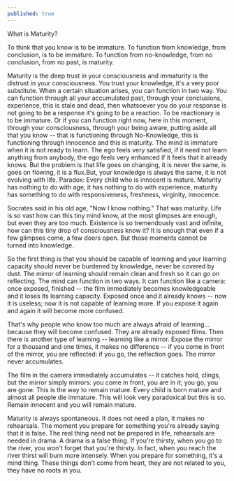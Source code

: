 ```yaml
---
published: true
---
```


What is Maturity?

To think that you know is to be immature. To function from knowledge, from conclusion, is to be immature. To function from no-knowledge, from no conclusion, from no past, is maturity.

   Maturity is the deep trust in your consciousness and immaturity is the distrust in your consciousness. You trust your knowledge, it's a very poor substitute.
When a certain situation arises, you can function in two way. You can function through all your accumulated past, through your conclusions, experience, this is stale and dead, then whatsoever you do your response is not going to be a response it's going to be a reaction. To be reactionary is to be immature. 
	Or if you can function right now, here in this moment, through your consciousness, through your being aware, putting aside all that you know -- that is functioning through No-Knowledge, this is functioning through innocence and this is maturity.
	The mind is immature when it is not ready to learn. The ego feels very satisfied, if it need not learn anything from anybody, the ego feels very enhanced if it feels that it already knows. But the problem is that life goes on changing, it is never the same, is goes on flowing, it is a flux.But, your knowledge is always the same, it is not evolving with life.
	Paradox: Every child who is innocent is mature.
Maturity has nothing to do with age, it has nothing to do with experience, maturity has something to do with responsiveness, freshness, virginity, innocence. 

Socrates said in his old age, "Now I know nothing." That was maturity. Life is so vast how can this tiny mind know, at the most glimpses are enough, but even they are too much. Existence is so tremendously vast and infinite, how can this tiny drop of consciousness know it? It is enough that even if a few glimpses come, a few doors open. But those moments cannot be turned into knowledge.

   So the first thing is that you should be capable of learning and your learning capacity should never be burdened by knowledge, never be covered by dust. The mirror of learning should remain clean and fresh so it can go on reflecting.  The mind can function in two ways. It can function like a camera: once exposed, finished -- the film immediately becomes knowledgeable and it loses its learning capacity. Exposed once and it already knows -- now it is useless; now it is not capable of learning more. If you expose it again and again it will become more confused. 

   That's why people who know too much are always afraid of learning... because they will become confused. They are already exposed films. Then there is another type of learning -- learning like a mirror. Expose the mirror for a thousand and one times, it makes no difference -- if you come in front of the mirror, you are reflected: if you go, the reflection goes. The mirror never accumulates.

   The film in the camera immediately accumulates -- it catches hold, clings, but the mirror simply mirrors: you come in front, you are in it; you go, you are gone.
This is the way to remain mature. Every child is born mature and almost all people die immature. This will look very paradoxical but this is so. Remain innocent and you will remain mature.
  
   Maturity is always spontaneous. It does not need a plan, it makes no rehearsals. The moment you prepare for something you're already saying that it is false. The real thing need not be prepared in life, rehearsals are needed in drama. A drama is a false thing. If you're thirsty, when you go to the river, you won't forget that you're thirsty. In fact, when you reach the river thirst will burn more intensely.
   When you prepare for something, it's a mind thing. These things don't come from heart, they are not related to you, they have no roots in you.
